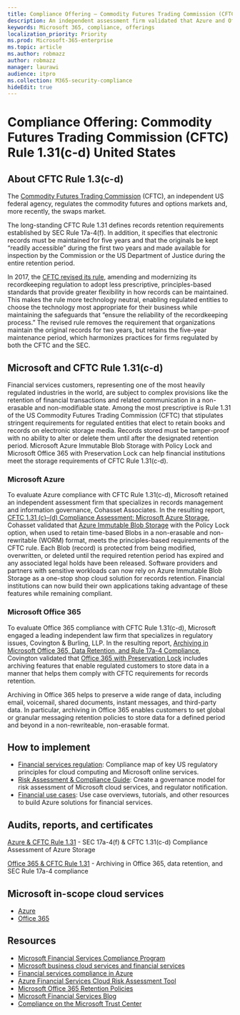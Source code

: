 ```yaml
---
title: Compliance Offering — Commodity Futures Trading Commission (CFTC) Rule 1.31(c-d) United States 
description: An independent assessment firm validated that Azure and Office 365 can help financial firms meet CFTC Rule 1.31 records retention and immutable storage requirements.
keywords: Microsoft 365, compliance, offerings
localization_priority: Priority
ms.prod: Microsoft-365-enterprise
ms.topic: article
ms.author: robmazz
author: robmazz
manager: laurawi
audience: itpro
ms.collection: M365-security-compliance
hideEdit: true
---
```


# Compliance Offering: Commodity Futures Trading Commission (CFTC) Rule 1.31(c-d) United States

## About CFTC Rule 1.3(c-d)

The [Commodity Futures Trading Commission](https://www.cftc.gov/) (CFTC), an independent US federal agency, regulates the commodity futures and options markets and, more recently, the swaps market.  
  
The long-standing CFTC Rule 1.31 defines records retention requirements established by SEC Rule 17a-4(f). In addition, it specifies that electronic records must be maintained for five years and that the originals be kept “readily accessible” during the first two years and made available for inspection by the Commission or the US Department of Justice during the entire retention period.  
  
In 2017, the [CFTC revised its rule](https://www.cftc.gov/sites/default/files/idc/groups/public/@lrfederalregister/documents/file/2017-11014a.pdf), amending and modernizing its recordkeeping regulation to adopt less prescriptive, principles-based standards that provide greater flexibility in how records can be maintained. This makes the rule more technology neutral, enabling regulated entities to choose the technology most appropriate for their business while maintaining the safeguards that “ensure the reliability of the recordkeeping process.” The revised rule removes the requirement that organizations maintain the original records for two years, but retains the five-year maintenance period, which harmonizes practices for firms regulated by both the CFTC and the SEC.

## Microsoft and CFTC Rule 1.31(c-d)

Financial services customers, representing one of the most heavily regulated industries in the world, are subject to complex provisions like the retention of financial transactions and related communication in a non-erasable and non-modifiable state. Among the most prescriptive is Rule 1.31 of the US Commodity Futures Trading Commission (CFTC) that stipulates stringent requirements for regulated entities that elect to retain books and records on electronic storage media. Records stored must be tamper-proof with no ability to alter or delete them until after the designated retention period. Microsoft Azure Immutable Blob Storage with Policy Lock and Microsoft Office 365 with Preservation Lock can help financial institutions meet the storage requirements of CFTC Rule 1.31(c-d).

### Microsoft Azure

To evaluate Azure compliance with CFTC Rule 1.31(c-d), Microsoft retained an independent assessment firm that specializes in records management and information governance, Cohasset Associates. In the resulting report, [CFTC 1.31 (c)–(d) Compliance Assessment: Microsoft Azure Storage](https://servicetrust.microsoft.com/ViewPage/MSComplianceGuide?command=Download&downloadType=Document&downloadId=19b08fd4-d276-43e8-9461-715981d0ea20&docTab=4ce99610-c9c0-11e7-8c2c-f908a777fa4d_GRC_Assessment_Reports), Cohasset validated that [Azure Immutable Blob Storage](https://docs.microsoft.com/azure/storage/blobs/storage-blob-immutable-storage) with the Policy Lock option, when used to retain time-based Blobs in a non-erasable and non-rewritable (WORM) format, meets the principles-based requirements of the CFTC rule. Each Blob (record) is protected from being modified, overwritten, or deleted until the required retention period has expired and any associated legal holds have been released. Software providers and partners with sensitive workloads can now rely on Azure Immutable Blob Storage as a one-stop shop cloud solution for records retention. Financial institutions can now build their own applications taking advantage of these features while remaining compliant.

### Microsoft Office 365

To evaluate Office 365 compliance with CFTC Rule 1.31(c-d), Microsoft engaged a leading independent law firm that specializes in regulatory issues, Covington & Burling, LLP. In the resulting report, [Archiving in Microsoft Office 365, Data Retention, and Rule 17a-4 Compliance](https://go.microsoft.com/fwlink/?linkid=830440), Covington validated that [Office 365 with Preservation Lock](https://docs.microsoft.com/office365/securitycompliance/retention-policies#locking-a-retention-policy) includes archiving features that enable regulated customers to store data in a manner that helps them comply with CFTC requirements for records retention.

Archiving in Office 365 helps to preserve a wide range of data, including email, voicemail, shared documents, instant messages, and third-party data. In particular, archiving in Office 365 enables customers to set global or granular messaging retention policies to store data for a defined period and beyond in a non-rewriteable, non-erasable format.

## How to implement

- [Financial services regulation](https://servicetrust.microsoft.com/ViewPage/TrustDocuments?command=Download&downloadType=Document&downloadId=5b483567-00b0-4d86-96ae-ee887dadb61c&docTab=6d000410-c9e9-11e7-9a91-892aae8839ad_Compliance_Guides): Compliance map of key US regulatory principles for cloud computing and Microsoft online services.
- [Risk Assessment & Compliance Guide](https://aka.ms/RiskGovernanceGuide): Create a governance model for risk assessment of Microsoft cloud services, and regulator notification.
- [Financial use cases](https://docs.microsoft.com/azure/industry/financial/): Use case overviews, tutorials, and other resources to build Azure solutions for financial services.

## Audits, reports, and certificates

[Azure & CFTC Rule 1.31](https://servicetrust.microsoft.com/ViewPage/MSComplianceGuide?command=Download&downloadType=Document&downloadId=19b08fd4-d276-43e8-9461-715981d0ea20&docTab=4ce99610-c9c0-11e7-8c2c-f908a777fa4d_GRC_Assessment_Reports)
    - SEC 17a-4(f) & CFTC 1.31(c-d) Compliance Assessment of Azure Storage

[Office 365 & CFTC Rule 1.31](https://www.microsoft.com/en-us/microsoft-365/blog/2015/11/10/office-365-exchange-online-archiving-now-meets-sec-rule-17a-4-requirements/)
    - Archiving in Office 365, data retention, and SEC Rule 17a-4 compliance

## Microsoft in-scope cloud services

- [Azure](https://aka.ms/AzureCompliance)
- [Office 365](https://aka.ms/o365-compliance-framework)

## Resources

- [Microsoft Financial Services Compliance Program](https://aka.ms/FSCP-Print)
- [Microsoft business cloud services and financial services](https://www.microsoft.com/en-us/trustcenter/cloudservices/financialservices)
- [Financial services compliance in Azure](https://azure.microsoft.com/en-us/resources/videos/azurecon-2015-financial-services-compliance-in-azure/)
- [Azure Financial Services Cloud Risk Assessment Tool](https://aka.ms/FFIEC-CSDT)
- [Microsoft Office 365 Retention Policies](https://docs.microsoft.com/en-us/office365/securitycompliance/retention-policies)
- [Microsoft Financial Services Blog](https://techcommunity.microsoft.com/t5/Financial-Services-Blog/bg-p/FinancialServicesBlog)
- [Compliance on the Microsoft Trust Center](https://www.microsoft.com/trust-center/compliance/compliance-overview)
